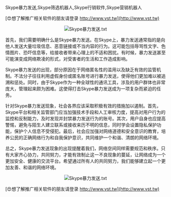 Skype暴力发送,Skype筛选机器人,Skype行销软件,Skype营销机器人

[😍想了解推广相关软件的朋友请登录 http://www.vst.tw](http://www.vst.tw)

 <center><img src="https://vst.tw/MP4/tuiguang/png/1.png" alt="Skype暴力发送.txt"></center>

首先，我们需要明确什么是Skype暴力发送。在Skype上，暴力发送通常指的是向他人发送大量垃圾信息、恶意链接或不当内容的行为。这可能包括辱骂性文字、色情图片、恐吓信息等，给接收者带来心理上的不适和困扰。有时候，暴力发送甚至可能演变成网络欺凌的形式，对受害者的生活和工作造成影响。

Skype暴力发送的出现，部分原因在于网络匿名性的滥用以及缺乏有效的监管机制。不法分子往往利用虚假身份或匿名账号进行暴力发送，使得他们更加难以被追溯和惩处。同时，由于Skype作为一种全球性的通讯工具，涉及的用户群体也非常庞大，管理起来颇为困难。这使得打击Skype暴力发送成为一项复杂而紧迫的任务。

针对Skype暴力发送现象，社会各界应该采取积极有效的措施加以遏制。首先，Skype平台和相关监管部门应当加强技术手段和人工审核力度，提高对用户行为的监控和反制能力，及时发现并封禁暴力发送行为的账号。其次，用户自身也应提高警惕，避免与陌生人建立联系或接收来历不明的信息，同时学会设置隐私保护功能，保护个人信息不受侵犯。最后，社会应加强对网络道德和安全意识的教育，培养公民的正确网络行为和自我保护意识，共同维护一个和谐、清朗的网络环境。

总之，Skype暴力发送现象的出现提醒着我们，网络空间同样需要规范和秩序。只有大家齐心协力，共同努力，才能有效制止这一不良现象的蔓延，让网络成为一个更加安全、健康的交流平台。希望通过所有人的共同努力，我们能够建立起一个更加友善、和谐的网络环境。

 <center><img src="https://vst.tw/MP4/tuiguang/png/1.png" alt="Skype暴力发送.txt"></center>

[😍想了解推广相关软件的朋友请登录 http://www.vst.tw](http://www.vst.tw)



